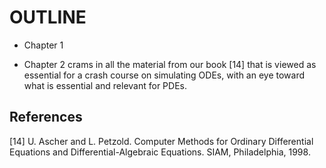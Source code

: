 # OUTLINE

- Chapter 1

- Chapter 2 crams in all the material from our book [14] that is viewed as essential for a crash course on simulating ODEs, with an eye toward what is essential and relevant for PDEs.

## References

[14] U. Ascher and L. Petzold. Computer Methods for Ordinary Differential Equations and Differential-Algebraic Equations. SIAM, Philadelphia, 1998.
